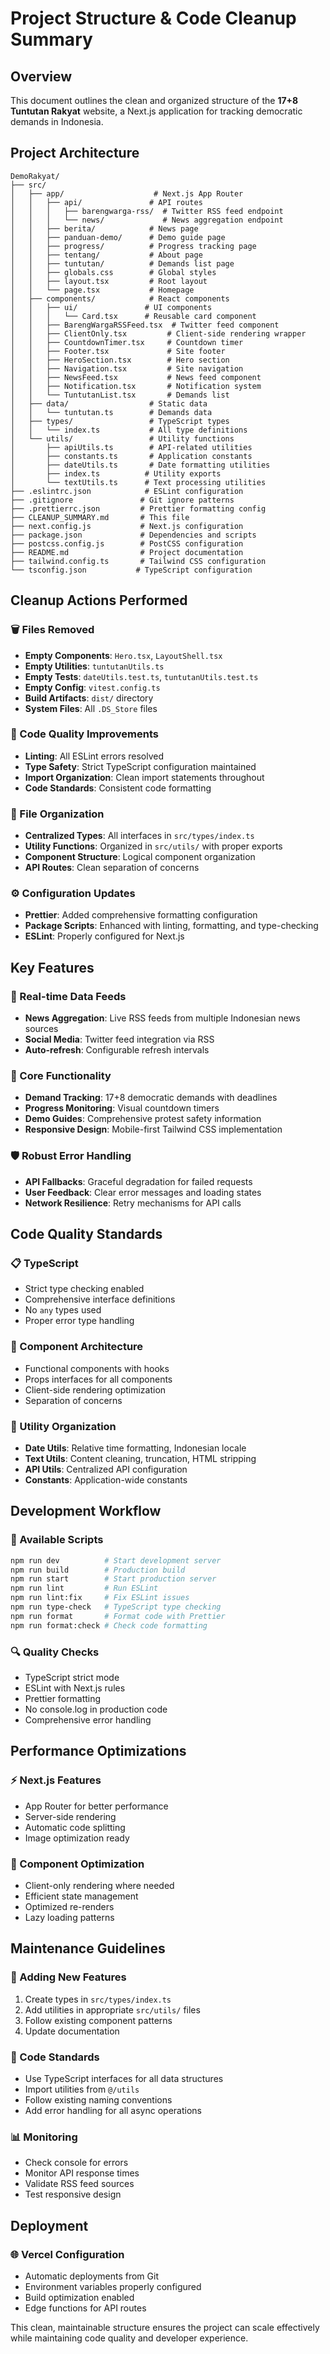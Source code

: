 # Project Structure & Code Cleanup Summary

## Overview
This document outlines the clean and organized structure of the **17+8 Tuntutan Rakyat** website, a Next.js application for tracking democratic demands in Indonesia.

## Project Architecture

```
DemoRakyat/
├── src/
│   ├── app/                    # Next.js App Router
│   │   ├── api/               # API routes
│   │   │   ├── barengwarga-rss/  # Twitter RSS feed endpoint
│   │   │   └── news/             # News aggregation endpoint
│   │   ├── berita/            # News page
│   │   ├── panduan-demo/      # Demo guide page
│   │   ├── progress/          # Progress tracking page
│   │   ├── tentang/           # About page
│   │   ├── tuntutan/          # Demands list page
│   │   ├── globals.css        # Global styles
│   │   ├── layout.tsx         # Root layout
│   │   └── page.tsx           # Homepage
│   ├── components/            # React components
│   │   ├── ui/               # UI components
│   │   │   └── Card.tsx      # Reusable card component
│   │   ├── BarengWargaRSSFeed.tsx  # Twitter feed component
│   │   ├── ClientOnly.tsx         # Client-side rendering wrapper
│   │   ├── CountdownTimer.tsx     # Countdown timer
│   │   ├── Footer.tsx             # Site footer
│   │   ├── HeroSection.tsx        # Hero section
│   │   ├── Navigation.tsx         # Site navigation
│   │   ├── NewsFeed.tsx           # News feed component
│   │   ├── Notification.tsx       # Notification system
│   │   └── TuntutanList.tsx       # Demands list
│   ├── data/                  # Static data
│   │   └── tuntutan.ts        # Demands data
│   ├── types/                 # TypeScript types
│   │   └── index.ts           # All type definitions
│   └── utils/                 # Utility functions
│       ├── apiUtils.ts        # API-related utilities
│       ├── constants.ts       # Application constants
│       ├── dateUtils.ts       # Date formatting utilities
│       ├── index.ts          # Utility exports
│       └── textUtils.ts      # Text processing utilities
├── .eslintrc.json            # ESLint configuration
├── .gitignore               # Git ignore patterns
├── .prettierrc.json         # Prettier formatting config
├── CLEANUP_SUMMARY.md       # This file
├── next.config.js           # Next.js configuration
├── package.json             # Dependencies and scripts
├── postcss.config.js        # PostCSS configuration
├── README.md                # Project documentation
├── tailwind.config.ts       # Tailwind CSS configuration
└── tsconfig.json           # TypeScript configuration
```

## Cleanup Actions Performed

### 🗑️ Files Removed
- **Empty Components**: `Hero.tsx`, `LayoutShell.tsx`
- **Empty Utilities**: `tuntutanUtils.ts`
- **Empty Tests**: `dateUtils.test.ts`, `tuntutanUtils.test.ts`
- **Empty Config**: `vitest.config.ts`
- **Build Artifacts**: `dist/` directory
- **System Files**: All `.DS_Store` files

### 🔧 Code Quality Improvements
- **Linting**: All ESLint errors resolved
- **Type Safety**: Strict TypeScript configuration maintained
- **Import Organization**: Clean import statements throughout
- **Code Standards**: Consistent code formatting

### 📁 File Organization
- **Centralized Types**: All interfaces in `src/types/index.ts`
- **Utility Functions**: Organized in `src/utils/` with proper exports
- **Component Structure**: Logical component organization
- **API Routes**: Clean separation of concerns

### ⚙️ Configuration Updates
- **Prettier**: Added comprehensive formatting configuration
- **Package Scripts**: Enhanced with linting, formatting, and type-checking
- **ESLint**: Properly configured for Next.js

## Key Features

### 🔄 Real-time Data Feeds
- **News Aggregation**: Live RSS feeds from multiple Indonesian news sources
- **Social Media**: Twitter feed integration via RSS
- **Auto-refresh**: Configurable refresh intervals

### 🎯 Core Functionality
- **Demand Tracking**: 17+8 democratic demands with deadlines
- **Progress Monitoring**: Visual countdown timers
- **Demo Guides**: Comprehensive protest safety information
- **Responsive Design**: Mobile-first Tailwind CSS implementation

### 🛡️ Robust Error Handling
- **API Fallbacks**: Graceful degradation for failed requests
- **User Feedback**: Clear error messages and loading states
- **Network Resilience**: Retry mechanisms for API calls

## Code Quality Standards

### 📋 TypeScript
- Strict type checking enabled
- Comprehensive interface definitions
- No `any` types used
- Proper error type handling

### 🎨 Component Architecture
- Functional components with hooks
- Props interfaces for all components
- Client-side rendering optimization
- Separation of concerns

### 🔧 Utility Organization
- **Date Utils**: Relative time formatting, Indonesian locale
- **Text Utils**: Content cleaning, truncation, HTML stripping
- **API Utils**: Centralized API configuration
- **Constants**: Application-wide constants

## Development Workflow

### 🚀 Available Scripts
```bash
npm run dev          # Start development server
npm run build        # Production build
npm run start        # Start production server
npm run lint         # Run ESLint
npm run lint:fix     # Fix ESLint issues
npm run type-check   # TypeScript type checking
npm run format       # Format code with Prettier
npm run format:check # Check code formatting
```

### 🔍 Quality Checks
- TypeScript strict mode
- ESLint with Next.js rules
- Prettier formatting
- No console.log in production code
- Comprehensive error handling

## Performance Optimizations

### ⚡ Next.js Features
- App Router for better performance
- Server-side rendering
- Automatic code splitting
- Image optimization ready

### 🎯 Component Optimization
- Client-only rendering where needed
- Efficient state management
- Optimized re-renders
- Lazy loading patterns

## Maintenance Guidelines

### 📝 Adding New Features
1. Create types in `src/types/index.ts`
2. Add utilities in appropriate `src/utils/` files
3. Follow existing component patterns
4. Update documentation

### 🔧 Code Standards
- Use TypeScript interfaces for all data structures
- Import utilities from `@/utils`
- Follow existing naming conventions
- Add error handling for all async operations

### 📊 Monitoring
- Check console for errors
- Monitor API response times
- Validate RSS feed sources
- Test responsive design

## Deployment

### 🌐 Vercel Configuration
- Automatic deployments from Git
- Environment variables properly configured
- Build optimization enabled
- Edge functions for API routes

This clean, maintainable structure ensures the project can scale effectively while maintaining code quality and developer experience.
